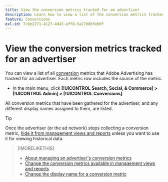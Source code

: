 ```yaml
---
title: View the conversion metrics tracked for an advertiser
description: Learn how to view a list of the conversion metrics tracked for an advertiser.
feature: Conversions
exl-id: 7c9e2271-4127-4d43-aff8-5a2788bfe60f
---
```

# View the conversion metrics tracked for an advertiser

You can view a list of all [conversion](/help/search-social-commerce/glossary.md#c-d) metrics that Adobe Advertising has tracked for an advertiser. Each metric row includes the source of the metric.

* In the main menu, click **[!UICONTROL Search, Social, & Commerce] > [!UICONTROL Admin] > [!UICONTROL Conversions]**.

All conversion metrics that have been gathered for the advertiser, and any different display names assigned to them, are listed.

>[!TIP]
>
>Once the advertiser (or the ad network) stops collecting a conversion metric, [hide it from management views and reports](conversion-metric-edit-available.md) unless you want to use it for viewing historical data.

>[!MORELIKETHIS]
>
>* [About managing an advertiser's conversion metrics](conversion-metric-about.md)
>* [Change the conversion metrics available in management views and reports](conversion-metric-edit-available.md)
>* [Change the display name for a conversion metric](conversion-metric-edit-display-name.md)
